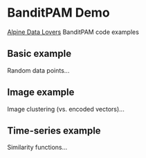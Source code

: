 # BanditPAM Demo
[Alpine Data Lovers](https://www.meetup.com/alpine-data-lovers) BanditPAM code examples

## Basic example

Random data points...

## Image example

Image clustering (vs. encoded vectors)...

## Time-series example

Similarity functions...


